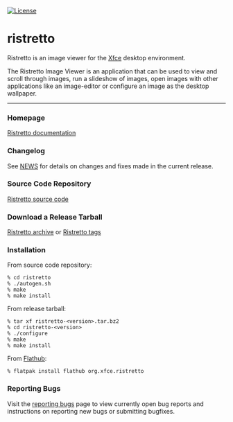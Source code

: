 [![License](https://img.shields.io/badge/License-GPL%20v2-blue.svg)](https://gitlab.xfce.org/apps/ristretto/-/blob/master/COPYING)

# ristretto

Ristretto is an image viewer for the [Xfce](https://www.xfce.org/) desktop environment.

The Ristretto Image Viewer is an application that can be used to view
and scroll through images, run a slideshow of images, open images with
other applications like an image-editor or configure an image as the
desktop wallpaper.

----

### Homepage

[Ristretto documentation](https://docs.xfce.org/apps/ristretto/start)

### Changelog

See [NEWS](https://gitlab.xfce.org/apps/ristretto/-/blob/master/NEWS) for details on changes and fixes made in the current release.

### Source Code Repository

[Ristretto source code](https://gitlab.xfce.org/apps/ristretto)

### Download a Release Tarball

[Ristretto archive](https://archive.xfce.org/src/apps/ristretto)
    or
[Ristretto tags](https://gitlab.xfce.org/apps/ristretto/-/tags)

### Installation

From source code repository:

    % cd ristretto
    % ./autogen.sh
    % make
    % make install

From release tarball:

    % tar xf ristretto-<version>.tar.bz2
    % cd ristretto-<version>
    % ./configure
    % make
    % make install

From [Flathub](https://flathub.org/apps/details/org.xfce.ristretto):

    % flatpak install flathub org.xfce.ristretto

### Reporting Bugs

Visit the [reporting bugs](https://docs.xfce.org/apps/ristretto/bugs) page to view currently open bug reports and instructions on reporting new bugs or submitting bugfixes.

